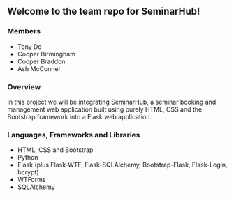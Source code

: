 ## Welcome to the team repo for SeminarHub!

### Members
- Tony Do
- Cooper Birmingham
- Cooper Braddon
- Ash McConnel

### Overview
In this project we will be integrating SeminarHub, a seminar booking and management web application built using purely HTML, CSS and the Bootstrap framework into a Flask web application. 

### Languages, Frameworks and Libraries
- HTML, CSS and Bootstrap
- Python
- Flask (plus Flask-WTF, Flask-SQLAlchemy, Bootstrap-Flask, Flask-Login, bcrypt)
- WTForms
- SQLAlchemy
